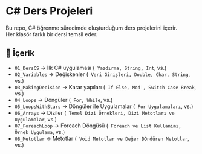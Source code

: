 # C# Ders Projeleri

Bu repo, C# öğrenme sürecimde oluşturduğum ders projelerini içerir.  
Her klasör farklı bir dersi temsil eder.

## 🧩 İçerik
- `01_DersCS` → İlk C# uygulaması  (` Yazdırma, String, Int`, vs.)
- `02_Variables` → Değişkenler (` Veri Girişleri, Double, Char, String`, vs.)
- `03_MakingDecision` → Karar yapıları (` If Else, Mod , Switch Case Break`, vs.)
- `04_Loops` → Döngüler (` For, While`, vs.)
- `05_LoopsWithStars` → Döngüler ile Uygulamalar (` For Uygulamaları`, vs.)
- `06_Arrays` → Diziler (` Temel Dizi Örnekleri, Dizi Metotları ve Uygulamalar`, vs.)
- `07_ForeachLoop` → Foreach Döngüsü (` Foreach ve List Kullanımı, Örnek Uygulama`, vs.)
- `08_Metotlar` → Metotlar (` Void Metotlar ve Değer DÖndüren Metotlar`, vs.)

